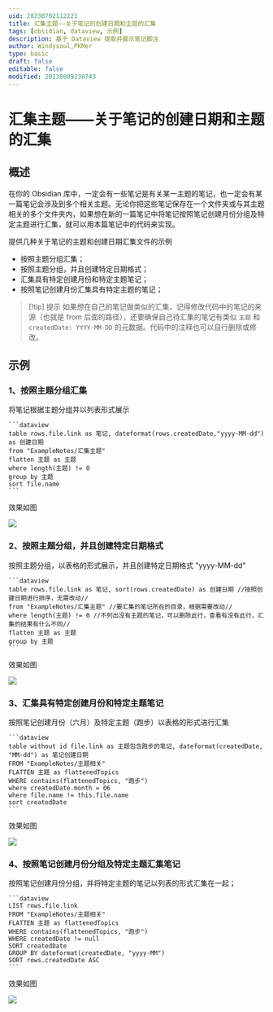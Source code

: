 ```yaml
---
uid: 20230702112221
title: 汇集主题——关于笔记的创建日期和主题的汇集
tags: [obsidian, dataview, 示例]
description: 基于 Dataview 提取并展示笔记脚注
author: Windysoul,PKMer
type: basic
draft: false
editable: false
modified: 20230809230743
---
```


# 汇集主题——关于笔记的创建日期和主题的汇集

## 概述

在你的 Obsidian 库中，一定会有一些笔记是有关某一主题的笔记，也一定会有某一篇笔记会涉及到多个相关主题。无论你把这些笔记保存在一个文件夹或与其主题相关的多个文件夹内，如果想在新的一篇笔记中将笔记按照笔记创建月份分组及特定主题进行汇集，就可以用本篇笔记中的代码来实现。

提供几种关于笔记的主题和创建日期汇集文件的示例

- 按照主题分组汇集；
- 按照主题分组，并且创建特定日期格式；
- 汇集具有特定创建月份和特定主题笔记；
- 按照笔记创建月份汇集具有特定主题的笔记；

> [!tip] 提示
> 如果想在自己的笔记做类似的汇集，记得修改代码中的笔记的来源（也就是 from 后面的路径），还要确保自己待汇集的笔记有类似 `主题` 和 `createdDate: YYYY-MM-DD` 的元数据。代码中的注释也可以自行删除或修改。

## 示例

### 1、按照主题分组汇集

将笔记根据主题分组并以列表形式展示

`````
```dataview
table rows.file.link as 笔记, dateformat(rows.createdDate,"yyyy-MM-dd") as 创建日期
from "ExampleNotes/汇集主题"
flatten 主题 as 主题
where length(主题) != 0
group by 主题
sort file.name
```
`````

效果如图

![](https://cdn.pkmer.cn/images/202308101025352.png!pkmer)

### 2、按照主题分组，并且创建特定日期格式

按照主题分组，以表格的形式展示，并且创建特定日期格式 "yyyy-MM-dd"

`````
```dataview
table rows.file.link as 笔记, sort(rows.createdDate) as 创建日期 //按照创建日期进行排序，无需改动//
from "ExampleNotes/汇集主题" //要汇集的笔记所在的目录，根据需要改动//
where length(主题) != 0 //不列出没有主题的笔记，可以删除此行，查看有没有此行，汇集的结果有什么不同//
flatten 主题 as 主题
group by 主题
```
`````

效果如图

![](https://cdn.pkmer.cn/images/202308101026777.png!pkmer)

### 3、汇集具有特定创建月份和特定主题笔记

按照笔记创建月份（六月）及特定主题（跑步）以表格的形式进行汇集

`````
```dataview
table without id file.link as 主题包含跑步的笔记, dateformat(createdDate, "MM-dd") as 笔记创建日期
FROM "ExampleNotes/主题相关" 
FLATTEN 主题 as flattenedTopics
WHERE contains(flattenedTopics, "跑步") 
where createdDate.month = 06
where file.name != this.file.name
sort createdDate
```
`````

效果如图

![](https://cdn.pkmer.cn/images/202308101026769.png!pkmer)

### 4、按照笔记创建月份分组及特定主题汇集笔记

按照笔记创建月份分组，并将特定主题的笔记以列表的形式汇集在一起；

`````
```dataview
LIST rows.file.link
FROM "ExampleNotes/主题相关" 
FLATTEN 主题 as flattenedTopics
WHERE contains(flattenedTopics, "跑步") 
WHERE createdDate != null
SORT createdDate
GROUP BY dateformat(createdDate, "yyyy-MM")
SORT rows.createdDate ASC
```
`````

效果如图

![](https://cdn.pkmer.cn/images/202308101026515.png!pkmer)
